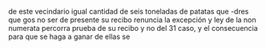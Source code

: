 de este vecindario igual cantidad de seis toneladas de patatas que -dres que gos no ser de presente su recibo renuncia la excepción y ley de la non numerata percorra prueba de su recibo y no del 31 caso, y el consecuencia para que se haga a ganar de ellas se